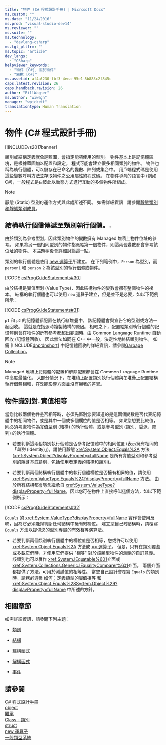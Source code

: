 ```yaml
---
title: "物件 (C# 程式設計手冊) | Microsoft Docs"
ms.custom: ""
ms.date: "11/24/2016"
ms.prod: "visual-studio-dev14"
ms.reviewer: ""
ms.suite: ""
ms.technology: 
  - "devlang-csharp"
ms.tgt_pltfrm: ""
ms.topic: "article"
dev_langs: 
  - "CSharp"
helpviewer_keywords: 
  - "物件 [C#], 關於物件"
  - "變數 [C#]"
ms.assetid: af4a5230-fbf3-4eea-95e1-8b883c2f845c
caps.latest.revision: 26
caps.handback.revision: 26
author: "BillWagner"
ms.author: "wiwagn"
manager: "wpickett"
translationtype: Human Translation
---
```

# 物件 (C# 程式設計手冊)
[!INCLUDE[vs2017banner](../../../csharp/includes/vs2017banner.md)]

類別或結構定義就像是藍圖，會指定能夠使用的型別。  物件基本上是記憶體區塊，是根據藍圖加以配置和設定。  程式可能會建立很多相同類別的物件。  物件也稱為執行個體，可以儲存在已命名的變數、陣列或集合中。  用戶端程式碼是使用這些變數呼叫方法並存取物件之公用屬性的程式碼。  在物件導向的語言中 \(例如 C\#\)，一般程式是由彼此以動態方式進行互動的多個物件所組成。  
  
> [!NOTE]
>  靜態 \(Static\) 型別的運作方式與此處所述不同。  如需詳細資訊，請參閱[靜態類別和靜態類別成員](../../../csharp/programming-guide/classes-and-structs/static-classes-and-static-class-members.md)。  
  
## 結構執行個體傳遞至類別執行個體。.  
 由於類別為參考型別，因此類別物件的變數擁有 Managed 堆積上物件位址的參考。  如果將另一個相同型別的物件指派給第一個物件，則這兩個變數都會參考該位址的物件。  本主題稍後會詳細討論這一點。  
  
 類別的執行個體是使用 [new 運算子](../../../csharp/language-reference/keywords/new-operator.md)所建立。  在下列範例中，`Person` 為型別，而 `person1` 和 `person 2` 為該型別的執行個體或物件。  
  
 [!CODE [csProgGuideStatements#30](../CodeSnippet/VS_Snippets_VBCSharp/csProgGuideStatements#30)]  
  
 由於結構是實值型別 \(Value Type\)，因此結構物件的變數會擁有整個物件的複本。  結構的執行個體也可以使用 `new` 運算子建立，但是並不是必要，如以下範例所示：  
  
 [!CODE [csProgGuideStatements#31](../CodeSnippet/VS_Snippets_VBCSharp/csProgGuideStatements#31)]  
  
 `p1` 和 `p2` 的記憶體都配置在執行緒堆疊中。  該記憶體會與宣告它的型別或方法一起回收。  這就是在指派時複製結構的原因。  相較之下，配置給類別執行個體的記憶體則會在物件的所有參考都超出範圍時，由 Common Language Runtime 自動回收 \(記憶體回收\)。  因此無法如同在 C\+\+ 中一般，決定性地終結類別物件。  如需 [!INCLUDE[dnprdnshort](../../../csharp/getting-started/includes/dnprdnshort_md.md)] 中記憶體回收的詳細資訊，請參閱[Garbage Collection](../Topic/Garbage%20Collection.md)。  
  
> [!NOTE]
>  Managed 堆積上記憶體的配置和解除配置都會在 Common Language Runtime 中高度最佳化。  大部分情況下，在堆積上配置類別執行個體與在堆疊上配置結構執行個體相較，在效能影響方面並沒有顯著的差異。  
  
## 物件識別對. 實值相等  
 當您比較兩個物件是否相等時，必須先區別您要知道的是這兩個變數是否代表記憶體中的相同物件，或是其中一個或多個欄位的值是否相等。  如果您想要比較值，則必須考慮物件為實值型別 \(結構\) 的執行個體，或是參考型別 \(類別、委派、陣列\) 的執行個體。  
  
-   若要判斷這兩個類別執行個體是否參考記憶體中的相同位置 \(表示擁有相同的「*識別* \(Identity\)」\)，請使用靜態 <xref:System.Object.Equals%2A> 方法  \(<xref:System.Object?displayProperty=fullName> 是所有實值型別和參考型別的隱含基底類別，包括使用者定義的結構和類別\)。  
  
-   若要判斷兩個結構執行個體中的執行個體欄位是否擁有相同的值，請使用 <xref:System.ValueType.Equals%2A?displayProperty=fullName> 方法。  由於所有結構都會隱含繼承自 <xref:System.ValueType?displayProperty=fullName>，因此您可在物件上直接呼叫這個方法，如以下範例所示：  
  
 [!CODE [csProgGuideStatements#32](../CodeSnippet/VS_Snippets_VBCSharp/csProgGuideStatements#32)]  
  
 `Equals` 的 <xref:System.ValueType?displayProperty=fullName> 實作會使用反映，因為它必須能夠判斷任何結構中擁有的欄位。  建立您自己的結構時，請覆寫 `Equals` 方法以提供您的型別專屬的有效相等演算法。  
  
-   若要判斷兩個類別執行個體中的欄位值是否相等，您或許可以使用 <xref:System.Object.Equals%2A> 方法或 [\=\= 運算子](../../../csharp/language-reference/operators/equality-comparison-operator.md)。  但是，只有在類別覆蓋或多載它們時，才使用它們提供 "相等" 對於該類型物件的涵義的自訂意義。  該類別也可以實作 <xref:System.IEquatable%601>介面或<xref:System.Collections.Generic.IEqualityComparer%601>介面。  兩個介面都提供了方法，可用於測試值的相等性。  當您自己設計會覆寫 `Equals` 的類別時，請務必遵循 [如何：定義類型的實值相等](../../../csharp/programming-guide/statements-expressions-operators/how-to-define-value-equality-for-a-type.md) 和 <xref:System.Object.Equals%28System.Object%29?displayProperty=fullName> 中所述的方針。  
  
## 相關章節  
 如需詳細資訊，請參閱下列主題：  
  
-   [類別](../../../csharp/programming-guide/classes-and-structs/classes.md)  
  
-   [結構](../../../csharp/programming-guide/classes-and-structs/structs.md)  
  
-   [建構函式](../../../csharp/programming-guide/classes-and-structs/constructors.md)  
  
-   [解構函式](../../../csharp/programming-guide/classes-and-structs/destructors.md)  
  
-   [事件](../../../csharp/programming-guide/events/index.md)  
  
## 請參閱  
 [C\# 程式設計手冊](../../../csharp/programming-guide/index.md)   
 [object](../../../csharp/language-reference/keywords/object.md)   
 [繼承](../../../csharp/programming-guide/classes-and-structs/inheritance.md)   
 [Class \- 類別](../../../csharp/language-reference/keywords/class.md)   
 [struct](../../../csharp/language-reference/keywords/struct.md)   
 [new 運算子](../../../csharp/language-reference/keywords/new-operator.md)   
 [一般類型系統](../../../standard/base-types/common-type-system.md)